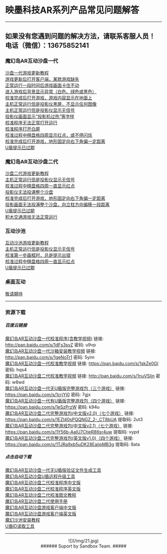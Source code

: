 # 映墨科技AR系列产品常见问题解答 #

----------

## 如果没有您遇到问题的解决方法，请联系客服人员！ 电话（微信）：13675852141 ##

### 魔幻岛AR互动沙盘一代 ###

[沙盘一代游戏更新教程](MagicIsland-Update-Q2.html "图文教程")    
[游戏更新后打开客户端，某款游戏缺失](MagicIsland-Update-Q1.html "游戏缺失")   
[正常运行一段时间后游戏画面卡住不动](MagicIsland-Kinect-Q1.html "游戏画面卡死")   
[进入游戏后背景显示异常（白色、绿色或黑色）](MagicIsland-Kinect-Q2.html "游戏背景显示异常")   
[校准完成后打开游戏，游戏内容显示在地面上](MagicIsland-Calibration-Q1.html "游戏内容显示在地面上")   
[主机正常运行但是投影仪黑屏，不显示任何图像](MagicIsland-Projector-Q1.html "投影仪黑屏")   
[主机正常运行但是投影仪显示无信号](MagicIsland-Projector-Q2.html "投影仪显示无信号")   
[投影仪画面显示“投影机过热”等字样](MagicIsland-Projector-Q3.html "投影机过热")   
[校准程序无法正常打开运行](MagicIsland-Calibration-Q2.html "校准程序无法正常打开运行")   
[校准程序打开白屏](MagicIsland-Kinect-Q3.html "校准程序打开白屏")   
[校准过程中棋盘格四周显示红点，或不停闪烁](MagicIsland-Kinect-Q4.html "棋盘格四周显示红点，或不停闪烁")  
[校准完成后打开游戏，地形固定向右下角偏一定距离](MagicIsland-Projector-Q5.html "校准完成后打开游戏地形固定向右下角偏一定距离")     
[U盾提示已过期](MagicIsland-Dongle-Q1.html "U盾提示已过期")   

### 魔幻岛AR互动沙盘二代 ###

[沙盘二代游戏更新教程](MagicIsland-Update-Q3.html "图文教程")  
[主机正常运行但是投影仪显示无信号](MagicIsland-Projector-Q2.html "投影仪显示无信号")      
[校准过程中棋盘格四周一直显示红点](MagicIsland-Calibration-Q3.html "棋盘格四周一直显示红点")  
[投影仪无法投满整个沙盘](MagicIsland-Projector-Q4.html "投影仪无法投满整个沙盘")    
[校准完成后打开游戏，地形固定向右下角偏一定距离](MagicIsland-Projector-Q5.html "校准完成后打开游戏地形固定向右下角偏一定距离")   
[投影画面无法投满整个沙盘，向立柱方向偏移一段距离](MagicIsland-Projector-Q6.html "投影画面无法投满整个沙盘，向立柱方向偏移一段距离")   
[U盾提示已过期](MagicIsland-Dongle-Q2.html "U盾提示已过期")  
[积木交通游戏无法正常运行](MagicIsland-Game-Q1.html "积木交通游戏无法正常运行")

### 互动沙池 ###

[互动沙池游戏更新教程](MagicIsland-Update-Q3.html "图文教程")  
[主机正常运行但是投影仪显示无信号](MagicIsland-Projector-Q2.html "投影仪显示无信号")  
[校准第一步画框时，总是提示出错](SandPool-calibration-Q1.html "校准第一步画框时，总是提示出错")   
[校准过程中棋盘格四周一直显示红点](SandPool-calibration-Q2.html "棋盘格四周一直显示红点")  
[U盾提示已过期](MagicIsland-Dongle-Q2.html "U盾提示已过期") 

### 桌面互动 ###
[敬请期待](待编辑 "待编辑")

---------------------------------
### 资源下载 ###
##### 百度云链接 ######
[魔幻岛AR互动沙盘一代校准程序(含教学视频)]("") 链接: http://pan.baidu.com/s/1dFs3svZ 密码: u9vp   
[魔幻岛AR互动沙盘一代沙箱安装教学视频]("") 链接: http://pan.baidu.com/s/1geNoTr1 密码: 5yim   
[魔幻岛AR互动沙盘一代校准教学视频]("") 链接: https://pan.baidu.com/s/1skZe0Gl 密码: hqs4   
[魔幻岛AR互动沙盘二代校准教学视频]("") 链接: http://pan.baidu.com/s/1nuVSIjn 密码: w8wd   
[魔幻岛AR互动沙盘一代无U盾版完整游戏包（三个游戏）]("") 链接: https://pan.baidu.com/s/1crjYj0 密码: 7gjx   
[魔幻岛AR互动沙盘一代有U盾版完整游戏包（四个游戏）]("") 链接: https://pan.baidu.com/s/1eSzPrzW 密码: k94u   
[魔幻岛AR互动沙盘二代完整游戏包(中文版v2.0)（七个游戏）]("适用于2019年前购买的沙盘") 链接: https://pan.baidu.com/s/1EZl40sPQQNGZ_2-_CT8bUA 提取码: 2ut3   
[魔幻岛AR互动沙盘二代完整游戏包(中文版v2.1)（七个游戏）]("适用于2019年及以后购买的沙盘") 链接: https://pan.baidu.com/s/1Y56b-AaIU7CtjeR86sr4uw 提取码: vypd  
[魔幻岛AR互动沙盘二代完整游戏包(英文版v1.0)（四个游戏）]("") 链接: https://pan.baidu.com/s/1TJRa9xb5uDK28EaiipMB3g 提取码: 8ata  
 

##### 点击自动下载 #####
[魔幻岛AR互动沙盘一代无U盾版验证文件生成工具](/attachment/sandbox/keyGenerator.zip "魔幻岛AR互动沙盘一代无U盾版验证文件生成工具")   
[魔幻岛AR互动沙盘U盾远程升级工具](/attachment/sandbox/dongleUpdate_v1.0.0.5.zip "魔幻岛AR互动沙盘U盾远程升级工具")   
[魔幻岛AR互动沙盘二代校准程序中文版](/attachment/sandbox/魔幻岛沙盘二代校准软件1.1.zip "魔幻岛AR互动沙盘二代校准程序中文版")   
[魔幻岛AR互动沙盘二代校准程序英文版](/attachment/sandbox/CalibrationTools_V1.1.zip "魔幻岛AR互动沙盘二代校准程序英文版")  
[魔幻岛AR互动沙盘二代校准图文教程](/attachment/sandbox/魔幻岛二代校准图文教程.pdf "魔幻岛AR互动沙盘二代校准图文教程")     
[魔幻岛AR互动沙盘二代使用手册](/attachment/sandbox/魔幻岛AR互动沙盘二代使用手册.pdf "魔幻岛AR互动沙盘二代使用手册")           
[魔幻岛AR互动沙盘游戏客户端中文版](/attachment/sandbox/魔幻岛客户端中文版.zip "AR魔幻岛游戏客户端中文版")  
[魔幻岛AR互动沙盘游戏客户端英文版](/attachment/sandbox/魔幻岛客户端英文版.zip "AR魔幻岛游戏客户端英文版")  
[魔幻沙池安装教程](/attachment/sandbox/魔幻沙池安装教程.pdf "魔幻沙池安装教程")   
[U盾ID读取工具](/attachment/sandbox/ETARMTool.exe "U盾ID读取工具")


---------------------------------

<center> ![](/img/21.jpg) </center>

<center> 
###### Suport by Sandbox Team. #####
</center>

